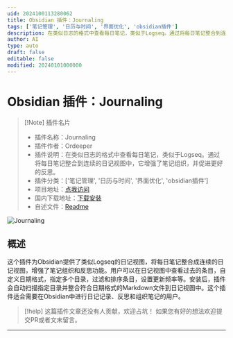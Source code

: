 ```yaml
---
uid: 2024100113280062
title: Obsidian 插件：Journaling
tags: ['笔记管理', '日历与时间', '界面优化', 'obsidian插件']
description: 在类似日志的格式中查看每日笔记，类似于Logseq。通过将每日笔记整合到连续的日记视图中，它增强了笔记组织，并促进更好的反思。
author: AI
type: auto
draft: false
editable: false
modified: 20240101000000
---
```


# Obsidian 插件：Journaling

> [!Note] 插件名片
> - 插件名称：Journaling
> - 插件作者：Ordeeper
> - 插件说明：在类似日志的格式中查看每日笔记，类似于Logseq。通过将每日笔记整合到连续的日记视图中，它增强了笔记组织，并促进更好的反思。
> - 插件分类：['笔记管理', '日历与时间', '界面优化', 'obsidian插件']
> - 项目地址：[点我访问](https://github.com/Ordeeper/obsidian-journaling-plugin)
> - 国内下载地址：[下载安装](https://pkmer.cn/products/plugin/pluginMarket/?journaling)
> - 自述文件：[Readme](https://ghproxy.net/https://raw.githubusercontent.com/Ordeeper/obsidian-journaling-plugin/main/README.md)

![Journaling](https://cdn.pkmer.cn/covers/journaling.png!pkmer)

## 概述

这个插件为Obsidian提供了类似Logseq的日记视图，将每日笔记整合成连续的日记视图，增强了笔记组织和反思功能。用户可以在日记视图中查看过去的条目，自定义日期格式，指定多个目录，过滤和排序条目，设置更新频率等。安装后，插件会自动扫描指定目录并整合符合日期格式的Markdown文件到日记视图中。这个插件适合需要在Obsidian中进行日记记录、反思和组织笔记的用户。


> [!help] 
> 这篇插件文章还没有人贡献，欢迎占坑！
> 如果您有好的想法欢迎提交PR或者文末留言。
> 

---



